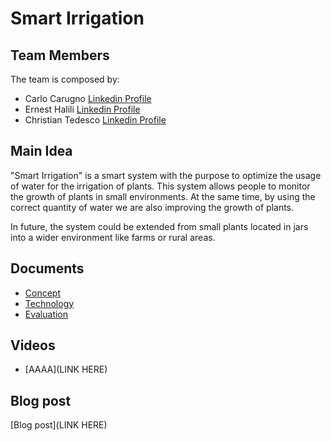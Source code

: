 # Smart Irrigation

## Team Members

The team is composed by:
- Carlo Carugno [Linkedin Profile](https://www.linkedin.com/in/carlo-carugno-b50331142/)
- Ernest Halili  [Linkedin Profile](https://www.linkedin.com/in/ernest-halili-a9b37b19a/)
- Christian Tedesco [Linkedin Profile](https://www.linkedin.com/in/christian-tedesco/)

## Main Idea

"Smart Irrigation" is a smart system with the purpose to optimize the usage of water for the irrigation of plants. This system allows people to monitor the growth of plants in small environments. At the same time, by using the correct quantity of water we are also improving the growth of plants.

In future, the system could be extended from small plants located in jars into a wider environment like farms or rural areas.

## Documents

- [Concept](https://github.com/ernesthalili/IoT_Group-Project/blob/main/Concept.md)
- [Technology](https://github.com/ernesthalili/IoT_Group-Project/blob/main/Technology.md)
- [Evaluation](https://github.com/ernesthalili/IoT_Group-Project/blob/main/Evaluation.md)


## Videos

- [AAAA](LINK HERE)

## Blog post

[Blog post](LINK HERE)
